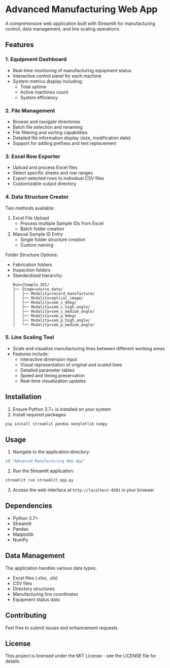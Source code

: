 # Advanced Manufacturing Web App

A comprehensive web application built with Streamlit for manufacturing control, data management, and line scaling operations.

## Features

### 1. Equipment Dashboard
- Real-time monitoring of manufacturing equipment status
- Interactive control panel for each machine
- System metrics display including:
  - Total uptime
  - Active machines count
  - System efficiency

### 2. File Management
- Browse and navigate directories
- Batch file selection and renaming
- File filtering and sorting capabilities
- Detailed file information display (size, modification date)
- Support for adding prefixes and text replacement

### 3. Excel Row Exporter
- Upload and process Excel files
- Select specific sheets and row ranges
- Export selected rows to individual CSV files
- Customizable output directory

### 4. Data Structure Creator
Two methods available:
1. Excel File Upload
   - Process multiple Sample IDs from Excel
   - Batch folder creation
2. Manual Sample ID Entry
   - Single folder structure creation
   - Custom naming

Folder Structure Options:
- Fabrication folders
- Inspection folders
- Standardized hierarchy:
  ```
  Run={Sample_ID}/
  ├── Stage=source_data/
  │   ├── Modality=record_manufacture/
  │   ├── Modality=optical_image/
  │   ├── Modality=sem_c_0deg/
  │   ├── Modality=sem_c_high_angle/
  │   ├── Modality=sem_c_medium_angle/
  │   ├── Modality=sem_p_0deg/
  │   ├── Modality=sem_p_high_angle/
  │   └── Modality=sem_p_medium_angle/
  ```

### 5. Line Scaling Tool
- Scale and visualize manufacturing lines between different working areas
- Features include:
  - Interactive dimension input
  - Visual representation of original and scaled lines
  - Detailed parameter tables
  - Speed and timing preservation
  - Real-time visualization updates

## Installation

1. Ensure Python 3.7+ is installed on your system
2. Install required packages:
```bash
pip install streamlit pandas matplotlib numpy
```

## Usage

1. Navigate to the application directory:
```bash
cd "Advanced Manufacturing Web App"
```

2. Run the Streamlit application:
```bash
streamlit run streamlit_app.py
```

3. Access the web interface at `http://localhost:8501` in your browser

## Dependencies
- Python 3.7+
- Streamlit
- Pandas
- Matplotlib
- NumPy

## Data Management
The application handles various data types:
- Excel files (.xlsx, .xls)
- CSV files
- Directory structures
- Manufacturing line coordinates
- Equipment status data

## Contributing
Feel free to submit issues and enhancement requests.

## License
This project is licensed under the MIT License - see the LICENSE file for details. 